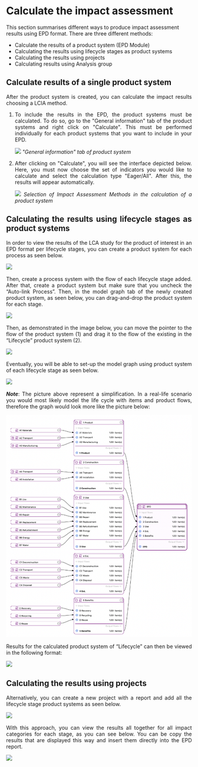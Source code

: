 # Calculate the impact assessment

This section summarises different ways to produce impact assessment results using EPD format. There are three different methods:

- Calculate the results of a product system (EPD Module)
- Calculating the results using lifecycle stages as product systems
- Calculating the results using projects
- Calculating results using Analysis group

## Calculate results of a single product system

<div style='text-align: justify;'>

After the product system is created, you can calculate the impact results choosing a LCIA method.

1. To include the results in the EPD, the product systems must be calculated. To do so, go to the "General information" tab of the product systems and right click on "Calculate". This must be performed individually for each product systems that you want to include in your EPD.

    ![](../media/epd_general_information_product_system.png)
    _"General information" tab of product system_

2.	After clicking on "Calculate", you will see the interface depicted below. Here, you must now choose the set of indicators you would like to calculate and select the calculation type "Eager/All". After this, the results will appear automatically.

    ![](../media/epd_selction_iam_product_system.png)
    _Selection of Impact Assessment Methods in the calculation of a product system_

## Calculating the results using lifecycle stages as product systems

In order to view the results of the LCA study for the product of interest in an EPD format per lifecycle stages, you can create a product system for each process as seen below. 

![](../media/epd_lcs1.png)

Then, create a process system with the flow of each lifecycle stage added. After that, create a product system but make sure that you uncheck the “Auto-link Process”. Then, in the model graph tab of the newly created product system, as seen below, you can drag-and-drop the product system for each stage. 

![](../media/epd_lcs2.png)

Then, as demonstrated in the image below, you can move the pointer to the flow of the product system (1) and drag it to the flow of the existing in the “Lifecycle” product system (2).

![](../media/epd_lcs3.png)

Eventually, you will be able to set-up the model graph using product system of each lifecycle stage as seen below. 

![](../media/epd_lcs4.png)

**_Note_**: The picture above represent a simplification. In a real-life scenario you would most likely model the life cycle with items and product flows, therefore the graph would look more like the picture below:

![](../media/epd_extended_graph.png)

Results for the calculated product system of “Lifecycle” can then be viewed in the following format:

![](../media/epd_lcs5.png)

## Calculating the results using projects

Alternatively, you can create a new project with a report and add all the lifecycle stage product systems as seen below.

![](../media/epd_pr1.png)

With this approach, you can view the results all together for all impact categories for each stage, as you can see below. You can be copy the results that are displayed this way and insert them directly into the EPD report.

![](../media/epd_pr2.png)

</div>